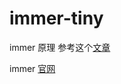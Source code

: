 # immer-tiny


immer 原理 参考这个[文章](https://juejin.cn/post/6926099651510665230)

immer [官网](https://immerjs.github.io/immer/zh-CN/)
